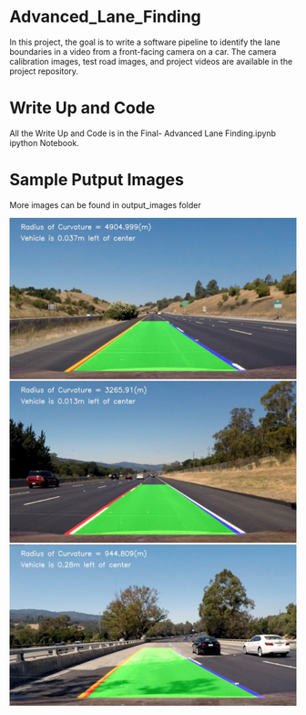 # Advanced_Lane_Finding
In this project, the goal is to write a software pipeline to identify the lane boundaries in a video from a front-facing camera on a car. The camera calibration images, test road images, and project videos are available in the project repository.

[//]: # (Image References)

[image1]: ./output_images/tracked_0.jpg
[image2]: ./output_images/tracked_1.jpg
[image3]: ./output_images/tracked_5.jpg

# Write Up and Code
All the Write Up and Code is in the Final- Advanced Lane Finding.ipynb ipython Notebook. 

# Sample Putput Images
More images can be found in output_images folder

![alt text][image1]
![alt text][image2]
![alt text][image3]
